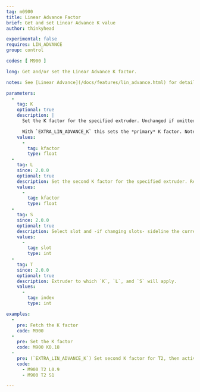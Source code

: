 ```yaml
---
tag: m0900
title: Linear Advance Factor
brief: Get and set Linear Advance K value
author: thinkyhead

experimental: false
requires: LIN_ADVANCE
group: control

codes: [ M900 ]

long: Get and/or set the Linear Advance K factor.

notes: See [Linear Advance](/docs/features/lin_advance.html) for details on how to determine the K factor.

parameters:
  -
    tag: K
    optional: true
    description: |
      Set the K factor for the specified extruder. Unchanged if omitted. Set this value higher for more flexible filament or a longer filament path.

      With `EXTRA_LIN_ADVANCE_K` this sets the *primary* K factor. Note that this factor may be inactive and won't take effect until the next `M900 S0`.
    values:
      -
        tag: kfactor
        type: float
  -
    tag: L
    since: 2.0.0
    optional: true
    description: Set the second K factor for the specified extruder. Requires `EXTRA_LIN_ADVANCE_K`. Note that this factor may be inactive and won't take effect until the next `M900 S1`.
    values:
      -
        tag: kfactor
        type: float
  -
    tag: S
    since: 2.0.0
    optional: true
    description: Select slot and -if changing slots- sideline the current value and reinstate the last-set or last-sidelined value.
    values:
      -
        tag: slot
        type: int
  -
    tag: T
    since: 2.0.0
    optional: true
    description: Extruder to which `K`, `L`, and `S` will apply.
    values:
      -
        tag: index
        type: int

examples:
  -
    pre: Fetch the K factor
    code: M900
  -
    pre: Set the K factor
    code: M900 K0.18
  -
    pre: (`EXTRA_LIN_ADVANCE_K`) Set second K factor for T2, then activate it.
    code:
      - M900 T2 L0.9
      - M900 T2 S1

---
```

